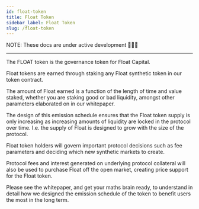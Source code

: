 ```yaml
---
id: float-token
title: Float Token
sidebar_label: Float Token
slug: /float-token
---
```


NOTE: These docs are under active development 👷‍♀️👷

---

The FLOAT token is the governance token for Float Capital.

Float tokens are earned through staking any Float synthetic token in our token contract.

The amount of Float earned is a function of the length of time and value staked, whether you are staking good or bad liquidity, amongst other parameters elaborated on in our whitepaper.

The design of this emission schedule ensures that the Float token supply is only increasing as increasing amounts of liquidity are locked in the protocol over time. I.e. the supply of Float is designed to grow with the size of the protocol.

Float token holders will govern important protocol decisions such as fee parameters and deciding which new synthetic markets to create.

Protocol fees and interest generated on underlying protocol collateral will also be used to purchase Float off the open market, creating price support for the Float token.

Please see the whitepaper, and get your maths brain ready, to understand in detail how we designed the emission schedule of the token to benefit users the most in the long term.

